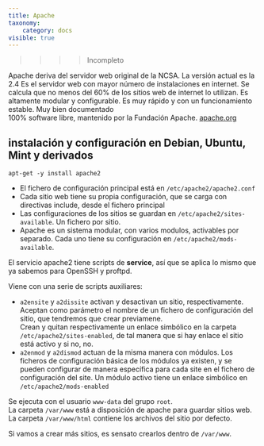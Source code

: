 ```yaml
---
title: Apache
taxonomy:
    category: docs
visible: true
---
```


>>>> Incompleto

Apache deriva del servidor web original de la NCSA. 
La versión actual es la 2.4
Es el servidor web con mayor número de instalaciones en internet. Se calcula que no menos del 60% de los sitios web de internet lo utilizan. 
Es altamente modular y configurable. Es muy rápido y con un funcionamiento estable. 
Muy bien documentado  
100% software libre, mantenido por la Fundación Apache. [apache.org](http://apache.org/)

## instalación y configuración en Debian, Ubuntu, Mint y derivados
```
apt-get -y install apache2
```

* El fichero de configuración principal está en `/etc/apache2/apache2.conf`
* Cada sitio web tiene su propia configuración, que se carga con directivas include, desde el fichero principal
* Las configuraciones de los sitios se guardan en `/etc/apache2/sites-available`. Un fichero por sitio.
* Apache es un sistema modular, con varios modulos, activables por separado. Cada uno tiene su configuración en `/etc/apache2/mods-available`.


El servicio apache2 tiene scripts de **service**, así que se aplica lo mismo que ya sabemos para OpenSSH y proftpd.

Viene con una serie de scripts auxiliares:
* `a2ensite` y `a2dissite` activan y desactivan un sitio, respectivamente. Aceptan como parámetro el nombre de un fichero de configuración del sitio, que tendremos que crear previamene.  
Crean y quitan respectivamente un enlace simbólico en la carpeta `/etc/apache2/sites-enabled`, de tal manera que si hay enlace el sitio está activo y si no, no.
* `a2enmod` y `a2dismod` actuan de la misma manera con módulos. Los ficheros de configuración básica de los módulos ya existen, y se pueden configurar de manera específica para cada site en el fichero de configuración del site. Un módulo activo tiene un enlace simbólico en `/etc/apache2/mods-enabled`

Se ejecuta con el usuario `www-data` del grupo `root`.  
La carpeta `/var/www` está a disposición de apache para guardar sitios web.  
La carpeta `/var/www/html` contiene los archivos del sitio por defecto.

Si vamos a crear más sitios, es sensato crearlos dentro de `/var/www`.


